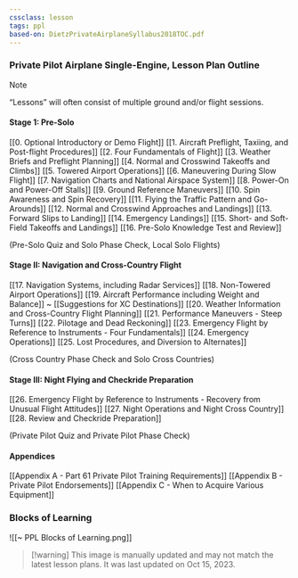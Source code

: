 ```yaml
---
cssclass: lesson
tags: ppl
based-on: DietzPrivateAirplaneSyllabus2018TOC.pdf
---
```

### Private Pilot Airplane Single-Engine, Lesson Plan Outline
> [!note]
> “Lessons” will often consist of multiple ground and/or flight sessions.

#### Stage 1: Pre-Solo
[[0. Optional Introductory or Demo Flight]]
[[1. Aircraft Preflight, Taxiing, and Post-flight Procedures]]
[[2. Four Fundamentals of Flight]]
[[3. Weather Briefs and Preflight Planning]]
[[4. Normal and Crosswind Takeoffs and Climbs]]
[[5. Towered Airport Operations]]
[[6. Maneuvering During Slow Flight]]
[[7. Navigation Charts and National Airspace System]]
[[8. Power-On and Power-Off Stalls]]
[[9. Ground Reference Maneuvers]]
[[10. Spin Awareness and Spin Recovery]]
[[11. Flying the Traffic Pattern and Go-Arounds]]
[[12. Normal and Crosswind Approaches and Landings]]
[[13. Forward Slips to Landing]]
[[14. Emergency Landings]]
[[15. Short- and Soft-Field Takeoffs and Landings]]
[[16. Pre-Solo Knowledge Test and Review]]

(Pre-Solo Quiz and Solo Phase Check, Local Solo Flights)

#### Stage II: Navigation and Cross-Country Flight
[[17. Navigation Systems, including Radar Services]]
[[18. Non-Towered Airport Operations]]
[[19. Aircraft Performance including Weight and Balance]]
~ [[Suggestions for XC Destinations]]
[[20. Weather Information and Cross-Country Flight Planning]]
[[21. Performance Maneuvers - Steep Turns]]
[[22. Pilotage and Dead Reckoning]]
[[23. Emergency Flight by Reference to Instruments - Four Fundamentals]]
[[24. Emergency Operations]]
[[25. Lost Procedures, and Diversion to Alternates]]

(Cross Country Phase Check and Solo Cross Countries)

#### Stage III: Night Flying and Checkride Preparation
[[26. Emergency Flight by Reference to Instruments - Recovery from Unusual Flight Attitudes]]
[[27. Night Operations and Night Cross Country]]
[[28. Review and Checkride Preparation]]

(Private Pilot Quiz and Private Pilot Phase Check)

#### Appendices
[[Appendix A - Part 61 Private Pilot Training Requirements]]
[[Appendix B - Private Pilot Endorsements]]
[[Appendix C - When to Acquire Various Equipment]]

### Blocks of Learning
![[~ PPL Blocks of Learning.png]]
> [!warning] This image is manually updated and may not match the latest lesson plans. It was last updated on Oct 15, 2023.
